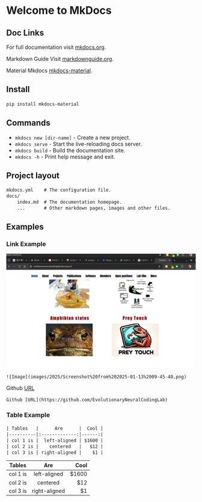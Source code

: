 # Welcome to MkDocs

## Doc Links

For full documentation visit [mkdocs.org](https://www.mkdocs.org).

Markdown Guide Visit [markdownguide.org](https://www.markdownguide.org/basic-syntax/).

Material Mkdocs [mkdocs-material](https://squidfunk.github.io/mkdocs-material/getting-started/).

## Install

``` sh
pip install mkdocs-material
```

## Commands

* `mkdocs new [dir-name]` - Create a new project.
* `mkdocs serve` - Start the live-reloading docs server.
* `mkdocs build` - Build the documentation site.
* `mkdocs -h` - Print help message and exit.

## Project layout

    mkdocs.yml    # The configuration file.
    docs/
        index.md  # The documentation homepage.
        ...       # Other markdown pages, images and other files.

## Examples

### Link Example

![Image](images/2025/Screenshot%20from%202025-01-13%2009-45-40.png)

    ![Image](images/2025/Screenshot%20from%202025-01-13%2009-45-40.png)

Github [URL](https://github.com/EvolutionaryNeuralCodingLab)

    Github [URL](https://github.com/EvolutionaryNeuralCodingLab)

### Table Example

    | Tables   |      Are      |  Cool |
    |----------|:-------------:|------:|
    | col 1 is |  left-aligned | $1600 |
    | col 2 is |    centered   |   $12 |
    | col 3 is | right-aligned |    $1 |

| Tables   |      Are      |  Cool |
|----------|:-------------:|------:|
| col 1 is |  left-aligned | $1600 |
| col 2 is |    centered   |   $12 |
| col 3 is | right-aligned |    $1 |
